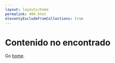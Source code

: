 ```yaml
---
layout: layouts/home
permalink: 404.html
eleventyExcludeFromCollections: true
---
```

# Contenido no encontrado

Go <a href="{{ '/' | url }}">home</a>.

